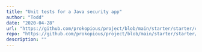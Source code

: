 ```yaml
---
title: "Unit tests for a Java security app"
author: "Todd"
date: "2020-04-28"
url: "https://github.com/prokopious/project/blob/main/starter/starter/catpoint-parent/securityService/src/test/java/com/udacity/catpoint/security/service/SecurityServiceTest.java"
repo: "https://github.com/prokopious/project/blob/main/starter/starter/catpoint-parent/securityService/src/test/java/com/udacity/catpoint/security/service/SecurityServiceTest.java"
description: ""
---
```

